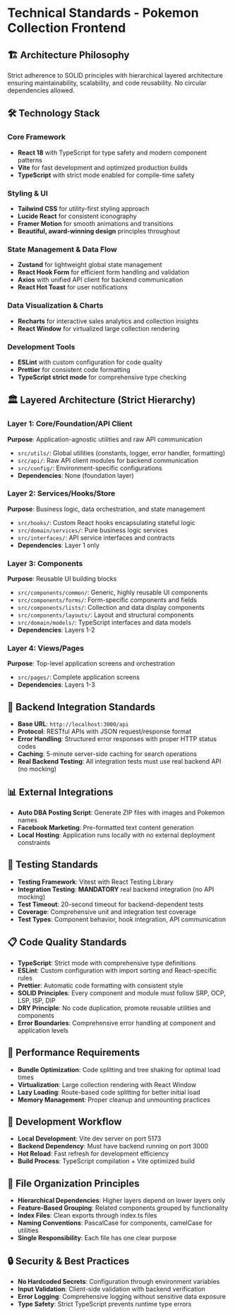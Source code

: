 # Technical Standards - Pokemon Collection Frontend

## 🏗️ Architecture Philosophy
Strict adherence to SOLID principles with hierarchical layered architecture ensuring maintainability, scalability, and code reusability. No circular dependencies allowed.

## 🛠️ Technology Stack

### Core Framework
- **React 18** with TypeScript for type safety and modern component patterns
- **Vite** for fast development and optimized production builds
- **TypeScript** with strict mode enabled for compile-time safety

### Styling & UI
- **Tailwind CSS** for utility-first styling approach
- **Lucide React** for consistent iconography
- **Framer Motion** for smooth animations and transitions
- **Beautiful, award-winning design** principles throughout

### State Management & Data Flow
- **Zustand** for lightweight global state management
- **React Hook Form** for efficient form handling and validation
- **Axios** with unified API client for backend communication
- **React Hot Toast** for user notifications

### Data Visualization & Charts
- **Recharts** for interactive sales analytics and collection insights
- **React Window** for virtualized large collection rendering

### Development Tools
- **ESLint** with custom configuration for code quality
- **Prettier** for consistent code formatting
- **TypeScript strict mode** for comprehensive type checking

## 🏛️ Layered Architecture (Strict Hierarchy)

### Layer 1: Core/Foundation/API Client
**Purpose**: Application-agnostic utilities and raw API communication
- `src/utils/`: Global utilities (constants, logger, error handler, formatting)
- `src/api/`: Raw API client modules for backend communication
- `src/config/`: Environment-specific configurations
- **Dependencies**: None (foundation layer)

### Layer 2: Services/Hooks/Store
**Purpose**: Business logic, data orchestration, and state management
- `src/hooks/`: Custom React hooks encapsulating stateful logic
- `src/domain/services/`: Pure business logic services
- `src/interfaces/`: API service interfaces and contracts
- **Dependencies**: Layer 1 only

### Layer 3: Components
**Purpose**: Reusable UI building blocks
- `src/components/common/`: Generic, highly reusable UI components
- `src/components/forms/`: Form-specific components and fields
- `src/components/lists/`: Collection and data display components
- `src/components/layouts/`: Layout and structural components
- `src/domain/models/`: TypeScript interfaces and data models
- **Dependencies**: Layers 1-2

### Layer 4: Views/Pages
**Purpose**: Top-level application screens and orchestration
- `src/pages/`: Complete application screens
- **Dependencies**: Layers 1-3

## 🔗 Backend Integration Standards
- **Base URL**: `http://localhost:3000/api`
- **Protocol**: RESTful APIs with JSON request/response format
- **Error Handling**: Structured error responses with proper HTTP status codes
- **Caching**: 5-minute server-side caching for search operations
- **Real Backend Testing**: All integration tests must use real backend API (no mocking)

## 📊 External Integrations
- **Auto DBA Posting Script**: Generate ZIP files with images and Pokemon names
- **Facebook Marketing**: Pre-formatted text content generation
- **Local Hosting**: Application runs locally with no external deployment constraints

## 🧪 Testing Standards
- **Testing Framework**: Vitest with React Testing Library
- **Integration Testing**: **MANDATORY** real backend integration (no API mocking)
- **Test Timeout**: 20-second timeout for backend-dependent tests
- **Coverage**: Comprehensive unit and integration test coverage
- **Test Types**: Component behavior, hook integration, API communication

## 📋 Code Quality Standards
- **TypeScript**: Strict mode with comprehensive type definitions
- **ESLint**: Custom configuration with import sorting and React-specific rules
- **Prettier**: Automatic code formatting with consistent style
- **SOLID Principles**: Every component and module must follow SRP, OCP, LSP, ISP, DIP
- **DRY Principle**: No code duplication, promote reusable utilities and components
- **Error Boundaries**: Comprehensive error handling at component and application levels

## 🚀 Performance Requirements
- **Bundle Optimization**: Code splitting and tree shaking for optimal load times
- **Virtualization**: Large collection rendering with React Window
- **Lazy Loading**: Route-based code splitting for better initial load
- **Memory Management**: Proper cleanup and unmounting practices

## 🔧 Development Workflow
- **Local Development**: Vite dev server on port 5173
- **Backend Dependency**: Must have backend running on port 3000
- **Hot Reload**: Fast refresh for development efficiency
- **Build Process**: TypeScript compilation + Vite optimized build

## 📁 File Organization Principles
- **Hierarchical Dependencies**: Higher layers depend on lower layers only
- **Feature-Based Grouping**: Related components grouped by functionality
- **Index Files**: Clean exports through index.ts files
- **Naming Conventions**: PascalCase for components, camelCase for utilities
- **Single Responsibility**: Each file has one clear purpose

## 🔒 Security & Best Practices
- **No Hardcoded Secrets**: Configuration through environment variables
- **Input Validation**: Client-side validation with backend verification
- **Error Logging**: Comprehensive logging without sensitive data exposure
- **Type Safety**: Strict TypeScript prevents runtime type errors